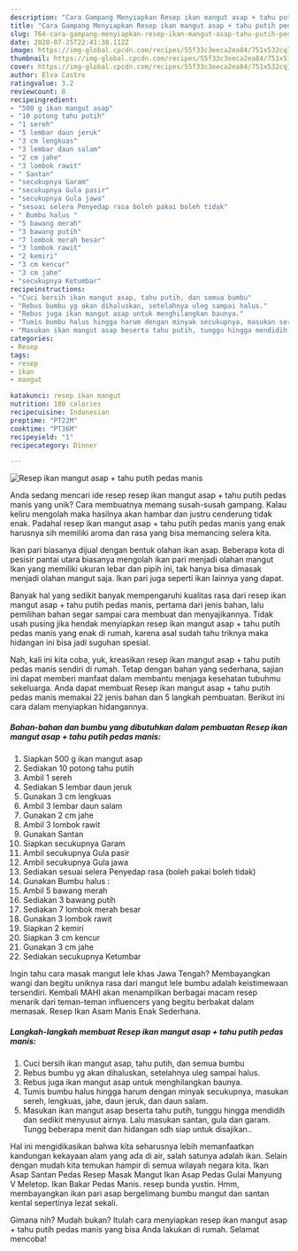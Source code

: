 ```yaml
---
description: "Cara Gampang Menyiapkan Resep ikan mangut asap + tahu putih pedas manis, Bisa Manjain Lidah"
title: "Cara Gampang Menyiapkan Resep ikan mangut asap + tahu putih pedas manis, Bisa Manjain Lidah"
slug: 764-cara-gampang-menyiapkan-resep-ikan-mangut-asap-tahu-putih-pedas-manis-bisa-manjain-lidah
date: 2020-07-25T22:41:38.112Z
image: https://img-global.cpcdn.com/recipes/55f33c3eeca2ea84/751x532cq70/resep-ikan-mangut-asap-tahu-putih-pedas-manis-foto-resep-utama.jpg
thumbnail: https://img-global.cpcdn.com/recipes/55f33c3eeca2ea84/751x532cq70/resep-ikan-mangut-asap-tahu-putih-pedas-manis-foto-resep-utama.jpg
cover: https://img-global.cpcdn.com/recipes/55f33c3eeca2ea84/751x532cq70/resep-ikan-mangut-asap-tahu-putih-pedas-manis-foto-resep-utama.jpg
author: Elva Castro
ratingvalue: 3.2
reviewcount: 8
recipeingredient:
- "500 g ikan mangut asap"
- "10 potong tahu putih"
- "1 sereh"
- "5 lembar daun jeruk"
- "3 cm lengkuas"
- "3 lembar daun salam"
- "2 cm jahe"
- "3 lombok rawit"
- " Santan"
- "secukupnya Garam"
- "secukupnya Gula pasir"
- "secukupnya Gula jawa"
- "sesuai selera Penyedap rasa boleh pakai boleh tidak"
- " Bumbu halus "
- "5 bawang merah"
- "3 bawang putih"
- "7 lombok merah besar"
- "3 lombok rawit"
- "2 kemiri"
- "3 cm kencur"
- "3 cm jahe"
- "secukupnya Ketumbar"
recipeinstructions:
- "Cuci bersih ikan mangut asap, tahu putih, dan semua bumbu"
- "Rebus bumbu yg akan dihaluskan, setelahnya uleg sampai halus."
- "Rebus juga ikan mangut asap untuk menghilangkan baunya."
- "Tumis bumbu halus hingga harum dengan minyak secukupnya, masukan sereh, lengkuas, jahe, daun jeruk, dan daun salam."
- "Masukan ikan mangut asap beserta tahu putih, tunggu hingga mendidih dan sedikit menyusut airnya. Lalu masukan santan, gula dan garam. Tungg beberapa menit dan hidangan sdh siap untuk disajikan.."
categories:
- Resep
tags:
- resep
- ikan
- mangut

katakunci: resep ikan mangut 
nutrition: 180 calories
recipecuisine: Indonesian
preptime: "PT22M"
cooktime: "PT36M"
recipeyield: "1"
recipecategory: Dinner

---
```



![Resep ikan mangut asap + tahu putih pedas manis](https://img-global.cpcdn.com/recipes/55f33c3eeca2ea84/751x532cq70/resep-ikan-mangut-asap-tahu-putih-pedas-manis-foto-resep-utama.jpg)

Anda sedang mencari ide resep resep ikan mangut asap + tahu putih pedas manis yang unik? Cara membuatnya memang susah-susah gampang. Kalau keliru mengolah maka hasilnya akan hambar dan justru cenderung tidak enak. Padahal resep ikan mangut asap + tahu putih pedas manis yang enak harusnya sih memiliki aroma dan rasa yang bisa memancing selera kita.

Ikan pari biasanya dijual dengan bentuk olahan ikan asap. Beberapa kota di pesisir pantai utara biasanya mengolah ikan pari menjadi olahan mangut Ikan yang memiliki ukuran lebar dan pipih ini, tak hanya bisa dimasak menjadi olahan mangut saja. Ikan pari juga seperti ikan lainnya yang dapat.

Banyak hal yang sedikit banyak mempengaruhi kualitas rasa dari resep ikan mangut asap + tahu putih pedas manis, pertama dari jenis bahan, lalu pemilihan bahan segar sampai cara membuat dan menyajikannya. Tidak usah pusing jika hendak menyiapkan resep ikan mangut asap + tahu putih pedas manis yang enak di rumah, karena asal sudah tahu triknya maka hidangan ini bisa jadi suguhan spesial.


Nah, kali ini kita coba, yuk, kreasikan resep ikan mangut asap + tahu putih pedas manis sendiri di rumah. Tetap dengan bahan yang sederhana, sajian ini dapat memberi manfaat dalam membantu menjaga kesehatan tubuhmu sekeluarga. Anda dapat membuat Resep ikan mangut asap + tahu putih pedas manis memakai 22 jenis bahan dan 5 langkah pembuatan. Berikut ini cara dalam menyiapkan hidangannya.

<!--inarticleads1-->

##### Bahan-bahan dan bumbu yang dibutuhkan dalam pembuatan Resep ikan mangut asap + tahu putih pedas manis:

1. Siapkan 500 g ikan mangut asap
1. Sediakan 10 potong tahu putih
1. Ambil 1 sereh
1. Sediakan 5 lembar daun jeruk
1. Gunakan 3 cm lengkuas
1. Ambil 3 lembar daun salam
1. Gunakan 2 cm jahe
1. Ambil 3 lombok rawit
1. Gunakan  Santan
1. Siapkan secukupnya Garam
1. Ambil secukupnya Gula pasir
1. Ambil secukupnya Gula jawa
1. Sediakan sesuai selera Penyedap rasa (boleh pakai boleh tidak)
1. Gunakan  Bumbu halus :
1. Ambil 5 bawang merah
1. Sediakan 3 bawang putih
1. Sediakan 7 lombok merah besar
1. Gunakan 3 lombok rawit
1. Siapkan 2 kemiri
1. Siapkan 3 cm kencur
1. Gunakan 3 cm jahe
1. Sediakan secukupnya Ketumbar


Ingin tahu cara masak mangut lele khas Jawa Tengah? Membayangkan wangi dan begitu uniknya rasa dari mangut lele bumbu adalah keistimewaan tersendiri. Kembali MAHI akan menampilkan berbagai macam resep menarik dari teman-teman influencers yang begitu berbakat dalam memasak. Resep Ikan Asam Manis Enak Sederhana. 

<!--inarticleads2-->

##### Langkah-langkah membuat Resep ikan mangut asap + tahu putih pedas manis:

1. Cuci bersih ikan mangut asap, tahu putih, dan semua bumbu
1. Rebus bumbu yg akan dihaluskan, setelahnya uleg sampai halus.
1. Rebus juga ikan mangut asap untuk menghilangkan baunya.
1. Tumis bumbu halus hingga harum dengan minyak secukupnya, masukan sereh, lengkuas, jahe, daun jeruk, dan daun salam.
1. Masukan ikan mangut asap beserta tahu putih, tunggu hingga mendidih dan sedikit menyusut airnya. Lalu masukan santan, gula dan garam. Tungg beberapa menit dan hidangan sdh siap untuk disajikan..


Hal ini mengidikasikan bahwa kita seharusnya lebih memanfaatkan kandungan kekayaan alam yang ada di air, salah satunya adalah ikan. Selain dengan mudah kita temukan hampir di semua wilayah negara kita. Ikan Asap Santan Pedas Resep Masak Mangut Ikan Asap Pedas Gulai Manyung V Meletop. Ikan Bakar Pedas Manis. resep bunda yustin. Hmm, membayangkan ikan pari asap bergelimang bumbu mangut dan santan kental sepertinya lezat sekali. 

Gimana nih? Mudah bukan? Itulah cara menyiapkan resep ikan mangut asap + tahu putih pedas manis yang bisa Anda lakukan di rumah. Selamat mencoba!
